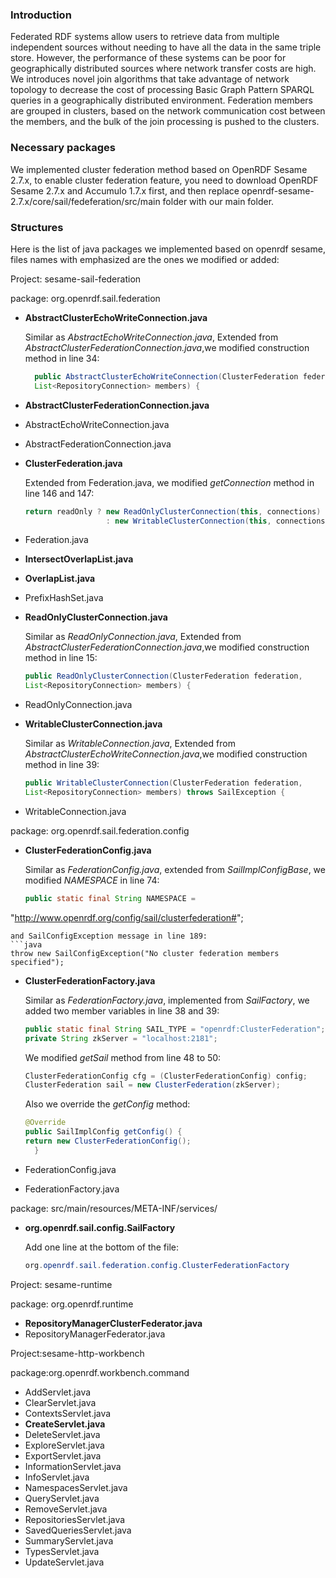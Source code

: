 
### Introduction
Federated RDF systems allow users to retrieve data from multiple independent sources without needing to have all the data in the same triple store. However, the performance of these systems can be poor for geographically distributed sources where network transfer costs are high. We introduces novel join algorithms that take advantage of network topology to decrease the cost of processing Basic Graph Pattern SPARQL queries in a geographically distributed environment. Federation members are grouped in clusters, based on the network communication cost between the members, and the bulk of the join processing is pushed to the clusters.

### Necessary packages
We implemented cluster federation method based on OpenRDF Sesame 2.7.x, to enable cluster federation feature, you need to download OpenRDF Sesame 2.7.x and Accumulo 1.7.x first, and then replace openrdf-sesame-2.7.x/core/sail/fedeferation/src/main folder with our main folder.

### Structures
Here is the list of java packages we implemented based on openrdf sesame, files names with emphasized are the ones we modified or added:

Project: sesame-sail-federation

package: org.openrdf.sail.federation
* **AbstractClusterEchoWriteConnection.java**

  Similar as *AbstractEchoWriteConnection.java*, Extended from *AbstractClusterFederationConnection.java*,we modified construction method in line 34:
	
  ```java
	public AbstractClusterEchoWriteConnection(ClusterFederation federation,
	List<RepositoryConnection> members) {
  ```
* **AbstractClusterFederationConnection.java**


* AbstractEchoWriteConnection.java
* AbstractFederationConnection.java
* **ClusterFederation.java**

  Extended from Federation.java, we modified *getConnection* method in line 146 and 147:
 
  ```java
  return readOnly ? new ReadOnlyClusterConnection(this, connections)
  					: new WritableClusterConnection(this, connections);
  ```

* Federation.java
* **IntersectOverlapList.java**
* **OverlapList.java**
* PrefixHashSet.java
* **ReadOnlyClusterConnection.java**

  Similar as *ReadOnlyConnection.java*, Extended from *AbstractClusterFederationConnection.java*,we modified construction method in line 15:
  
  ```java
  public ReadOnlyClusterConnection(ClusterFederation federation,
  List<RepositoryConnection> members) {
  ```
* ReadOnlyConnection.java
* **WritableClusterConnection.java**

  Similar as *WritableConnection.java*, Extended from *AbstractClusterEchoWriteConnection.java*,we modified construction method in line 39:
  
  ```java
  public WritableClusterConnection(ClusterFederation federation,
  List<RepositoryConnection> members) throws SailException {
  ```
* WritableConnection.java

package: org.openrdf.sail.federation.config
* **ClusterFederationConfig.java**

  Similar as *FederationConfig.java*, extended from *SailImplConfigBase*, we modified *NAMESPACE* in line 74:
  
  ```java
  public static final String NAMESPACE =
 "http://www.openrdf.org/config/sail/clusterfederation#";
  ```
  and SailConfigException message in line 189:
  ```java
  throw new SailConfigException("No cluster federation members
  specified");
  ```
* **ClusterFederationFactory.java**

  Similar as *FederationFactory.java*, implemented from *SailFactory*, we added two member variables in line 38 and 39:
  
  ```java
  public static final String SAIL_TYPE = "openrdf:ClusterFederation";
  private String zkServer = "localhost:2181";
  ```
  We modified *getSail* method from line 48 to 50:
  
  ```java
  ClusterFederationConfig cfg = (ClusterFederationConfig) config;
  ClusterFederation sail = new ClusterFederation(zkServer);
  ```
  Also we override the *getConfig* method:
  
  ```java
  @Override
  public SailImplConfig getConfig() {
  return new ClusterFederationConfig();
	}
  ```
* FederationConfig.java
* FederationFactory.java

package: src/main/resources/META-INF/services/
* **org.openrdf.sail.config.SailFactory**

  Add one line at the bottom of the file:
  
  ```java  
  org.openrdf.sail.federation.config.ClusterFederationFactory
  ```

Project: sesame-runtime

package: org.openrdf.runtime

* **RepositoryManagerClusterFederator.java**
* RepositoryManagerFederator.java

Project:sesame-http-workbench

package:org.openrdf.workbench.command

* AddServlet.java
* ClearServlet.java
* ContextsServlet.java
* **CreateServlet.java**
* DeleteServlet.java
* ExploreServlet.java
* ExportServlet.java
* InformationServlet.java
* InfoServlet.java
* NamespacesServlet.java
* QueryServlet.java
* RemoveServlet.java
* RepositoriesServlet.java
* SavedQueriesServlet.java
* SummaryServlet.java
* TypesServlet.java
* UpdateServlet.java
